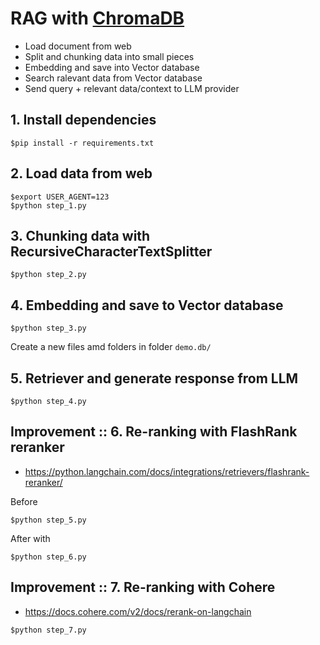 # RAG with [ChromaDB](https://www.trychroma.com/)
* Load document from web
* Split and chunking data into small pieces
* Embedding and save into Vector database
* Search ralevant data from Vector database
* Send query + relevant data/context to LLM provider

## 1. Install dependencies
```
$pip install -r requirements.txt
```

## 2. Load data from web
```
$export USER_AGENT=123
$python step_1.py
```

## 3. Chunking data with RecursiveCharacterTextSplitter
```
$python step_2.py
```

## 4. Embedding and save to Vector database
```
$python step_3.py
```

Create a new files amd folders in folder `demo.db/`

## 5. Retriever and generate response from LLM
```
$python step_4.py
```

## Improvement :: 6. Re-ranking with FlashRank reranker
* https://python.langchain.com/docs/integrations/retrievers/flashrank-reranker/

Before
```
$python step_5.py
```

After with 
```
$python step_6.py
```

## Improvement :: 7. Re-ranking with Cohere
* https://docs.cohere.com/v2/docs/rerank-on-langchain

```
$python step_7.py
```